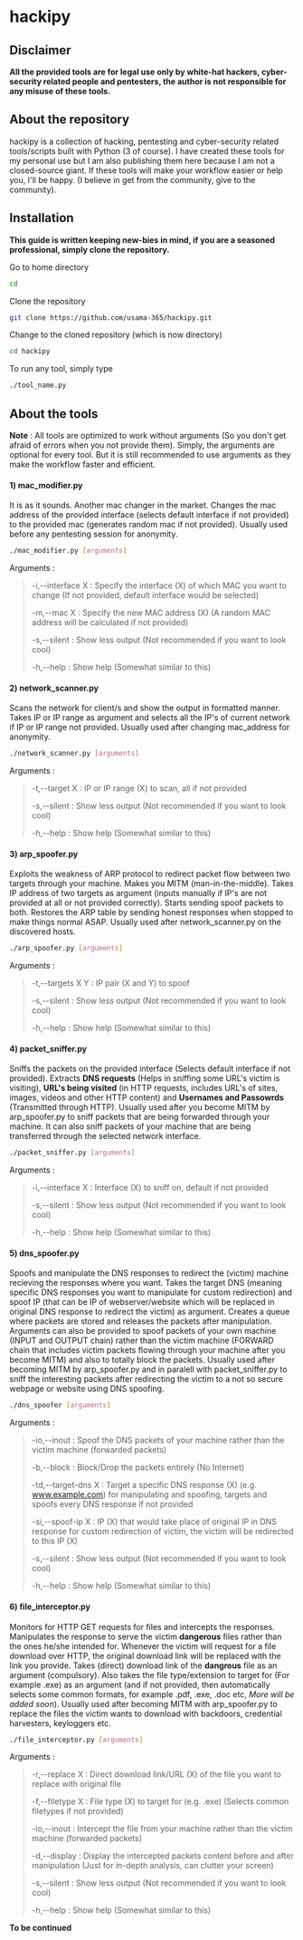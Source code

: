 # hackipy
## Disclaimer
**All the provided tools are for legal use only by white-hat hackers, cyber-security related people and pentesters, the author is not responsible for any misuse of these tools.**
## About the repository
hackipy is a collection of hacking, pentesting and cyber-security related tools/scripts built with Python (3 of course). I have created these tools for my personal use but I am also publishing them here because I am not a closed-source giant. If these tools will make your workflow easier or help you, I'll be happy. (I believe in get from the community, give to the community).

## Installation
**This guide is written keeping new-bies in mind, if you are a seasoned professional, simply clone the repository.**

Go to home directory
```bash
cd
```
Clone the repository
```bash
git clone https://github.com/usama-365/hackipy.git
```
Change to the cloned repository (which is now directory)
```bash
cd hackipy
```
To run any tool, simply type
```bash
./tool_name.py
```
## About the tools
**Note** : All tools are optimized to work without arguments (So you don't get afraid of errors when you not provide them). Simply, the arguments are optional for every tool. But it is still recommended to use arguments as they make the workflow faster and efficient.
#### 1) mac_modifier.py
It is as it sounds. Another mac changer in the market. Changes the mac address of the provided interface (selects default interface if not provided) to the provided mac (generates random mac if not provided). Usually used before any pentesting session for anonymity.
```bash
./mac_modifier.py [arguments]
```
Arguments :
> -i,--interface X : Specify the interface (X) of which MAC you want to change (If not provided, default interface would be selected)
>
> -m,--mac X       : Specify the new MAC address (X) (A random MAC address will be calculated if not provided)
>
> -s,--silent      : Show less output (Not recommended if you want to look cool)
>
> -h,--help        : Show help (Somewhat similar to this)

#### 2) network_scanner.py
Scans the network for client/s and show the output in formatted manner. Takes IP or IP range as argument and selects all the IP's of current network if IP or IP range not provided. Usually used after changing mac_address for anonymity.
```bash
./network_scanner.py [arguments]
```
Arguments :
> -t,--target X    : IP or IP range (X) to scan, all if not provided
>
> -s,--silent      : Show less output (Not recommended if you want to look cool)
>
> -h,--help        : Show help (Somewhat similar to this)

#### 3) arp_spoofer.py
Exploits the weakness of ARP protocol to redirect packet flow between two targets through your machine. Makes you MITM (man-in-the-middle). Takes IP address of two targets as argument (inputs manually if IP's are not provided at all or not provided correctly). Starts sending spoof packets to both. Restores the ARP table by sending honest responses when stopped to make things normal ASAP. Usually used after network_scanner.py on the discovered hosts.
```bash
./arp_spoofer.py [arguments]
```
Arguments :
> -t,--targets X Y : IP pair (X and Y) to spoof
>
> -s,--silent      : Show less output (Not recommended if you want to look cool)
>
> -h,--help        : Show help (Somewhat similar to this)

#### 4) packet_sniffer.py
Sniffs the packets on the provided interface (Selects default interface if not provided). Extracts **DNS requests** (Helps in sniffing some URL's victim is visiting), **URL's being visited** (in HTTP requests, includes URL's of sites, images, videos and other HTTP content) and **Usernames and Passowrds** (Transmitted through HTTP). Usually used after you become MITM by arp_spoofer.py to sniff packets that are being forwarded through your machine. It can also sniff packets of your machine that are being transferred through the selected network interface.
```bash
./packet_sniffer.py [arguments]
```
Arguments :
> -i,--interface X : Interface (X) to sniff on, default if not provided
>
> -s,--silent      : Show less output (Not recommended if you want to look cool)
>
> -h,--help        : Show help (Somewhat similar to this)

#### 5) dns_spoofer.py
Spoofs and manipulate the DNS responses to redirect the (victim) machine recieving the responses where you want. Takes the target DNS (meaning specific DNS responses you want to manipulate for custom redirection) and spoof IP (that can be IP of webserver/website which will be replaced in original DNS response to redirect the victim) as argument. Creates a queue where packets are stored and releases the packets after manipulation. Arguments can also be provided to spoof packets of your own machine (INPUT and OUTPUT chain) rather than the victim machine (FORWARD chain that includes victim packets flowing through your machine after you become MITM) and also to totally block the packets. Usually used after becoming MITM by arp_spoofer.py and in paralell with packet_sniffer.py to sniff the interesting packets after redirecting the victim to a not so secure webpage or website using DNS spoofing.
```bash
./dns_spoofer [arguments]
```
Arguments :
> -io,--inout        : Spoof the DNS packets of your machine rather than the victim machine (forwarded packets)
>
> -b,--block         : Block/Drop the packets entirely (No Internet)
>
> -td,--target-dns X : Target a specific DNS response (X) (e.g. www.example.com) for manipulating and spoofing, targets and spoofs every DNS response if not provided
>
> -si,--spoof-ip X	 : IP (X) that would take place of original IP in DNS response for custom redirection of victim, the victim will be redirected to this IP (X)
>
> -s,--silent        : Show less output (Not recommended if you want to look cool)
>
> -h,--help          : Show help (Somewhat similar to this)

#### 6) file_interceptor.py
Monitors for HTTP GET requests for files and intercepts the responses. Manipulates the response to serve the victim **dangerous** files rather than the ones he/she intended for. Whenever the victim will request for a file download over HTTP, the original download link will be replaced with the link you provide. Takes (direct) download link of the **dangrous** file as an argument (compulsory). Also takes the file type/extension to target for (For example .exe) as an argument (and if not provided, then automatically selects some common formats, for example .pdf, .exe, .doc etc, *More will be added soon*). Usually used after becoming MITM with arp_spoofer.py to replace the files the victim wants to download with backdoors, credential harvesters, keyloggers etc.
```bash
./file_interceptor.py [arguments]
```
Arguments :
> -r,--replace X       : Direct download link/URL (X) of the file you want to replace with original file
>
> -f,--filetype X      : File type (X) to target for (e.g. .exe) (Selects common filetypes if not provided)
>
> -io,--inout 	       : Intercept the file from your machine rather than the victim machine (forwarded packets)
>
> -d,--display	   	   : Display the intercepted packets content before and after manipulation (Just for in-depth analysis, can clutter your screen)
>
> -s,--silent          : Show less output (Not recommended if you want to look cool)
>
> -h,--help            : Show help (Somewhat similar to this)

**To be continued**

